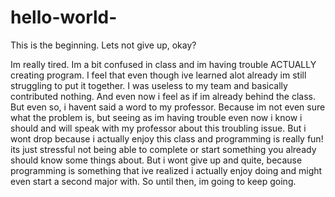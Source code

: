 # hello-world-
This is the beginning. Lets not give up, okay?

Im really tired. Im a bit confused in class and im having trouble ACTUALLY creating  program. I feel that even though ive learned alot already im still struggling to put it together. I was useless to my team and basically contributed nothing. And even now i feel as if im already behind the class. But even so, i havent said a word to my professor. Because im not even sure what the problem is, but seeing as im having trouble even now i know i should and will speak with my professor about this troubling issue. But i wont drop because i actually enjoy this class and programming is really fun! its just stressful not being able to complete or start something you already should know some things about. But i wont give up and quite, because programming is something that ive realized i actually enjoy doing and might even start a second major with. So until then, im going to keep going.
